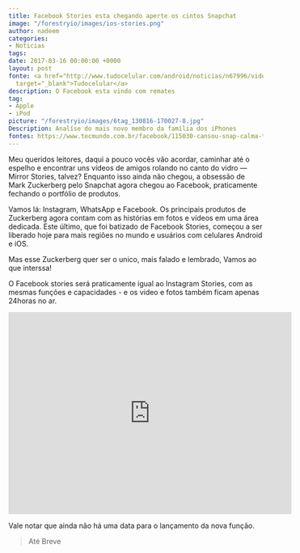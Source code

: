 ```yaml
---
title: Facebook Stories esta chegando aperte os cintos Snapchat
image: "/forestryio/images/ios-stories.png"
author: nadeem
categories:
- Noticias
tags: 
date: 2017-03-16 00:00:00 +0000
layout: post
fonte: <a href="http://www.tudocelular.com/android/noticias/n67996/videochamadas-no-android-via-booyah-app.html"
  target="_blank">Tudocelular</a>
description: O Facebook esta vindo com remates
tag:
- Apple
- iPod
picture: "/forestryio/images/6tag_130816-170027-8.jpg"
Description: Analíse do mais novo membro da família dos iPhones
fontes: https://www.tecmundo.com.br/facebook/115030-cansou-snap-calma-tem-facebook-stories-chegando.htm?utm_source=tecmundo.com.br&utm_medium=home&utm_campaign=ultimasnoticias
---
```

Meu queridos leitores, daqui a pouco vocês vão acordar, caminhar até o espelho e encontrar uns vídeos de amigos rolando no canto do vidro — Mirror Stories, talvez? Enquanto isso ainda não chegou, a obsessão de Mark Zuckerberg pelo Snapchat agora chegou ao Facebook, praticamente fechando o portfólio de produtos.  

Vamos lá: Instagram, WhatsApp e Facebook. Os principais produtos de Zuckerberg agora contam com as histórias em fotos e vídeos em uma área dedicada. Este último, que foi batizado de Facebook Stories, começou a ser liberado hoje para mais regiões no mundo e usuários com celulares Android e iOS.   

Mas esse Zuckerberg quer ser o unico, mais falado e lembrado, Vamos ao que interssa!

O Facebook stories será praticamente igual ao Instagram Stories, com as mesmas funções e capacidades - e os video e fotos também ficam apenas 24horas no ar.

<iframe width="560" height="400" src="https://www.youtube.com/embed/xs8oVzS2Xtg" frameborder="0" allowfullscreen></iframe>  

Vale notar que ainda não há uma data para o lançamento da nova função.

> Até Breve